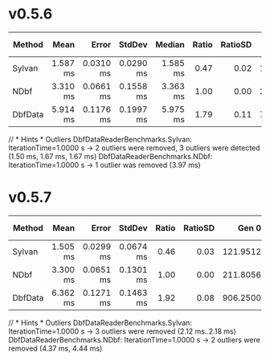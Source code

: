 # v0.5.6

|  Method |     Mean |     Error |    StdDev |   Median | Ratio | RatioSD |    Gen 0 |  Gen 1 | Gen 2 |  Allocated |
|-------- |---------:|----------:|----------:|---------:|------:|--------:|---------:|-------:|------:|-----------:|
|  Sylvan | 1.587 ms | 0.0310 ms | 0.0290 ms | 1.585 ms |  0.47 |    0.02 | 121.8750 |      - |     - |  750.47 KB |
|    NDbf | 3.310 ms | 0.0661 ms | 0.1558 ms | 3.363 ms |  1.00 |    0.00 | 213.2353 |      - |     - | 1309.15 KB |
| DbfData | 5.914 ms | 0.1176 ms | 0.1997 ms | 5.975 ms |  1.79 |    0.11 | 710.2273 | 5.6818 |     - | 4355.29 KB |

// * Hints *
Outliers
  DbfDataReaderBenchmarks.Sylvan: IterationTime=1.0000 s -> 2 outliers were removed, 3 outliers were detected (1.50 ms, 1.67 ms, 1.67 ms)
  DbfDataReaderBenchmarks.NDbf: IterationTime=1.0000 s   -> 1 outlier  was  removed (3.97 ms)


# v0.5.7

|  Method |     Mean |     Error |    StdDev | Ratio | RatioSD |    Gen 0 |  Gen 1 | Gen 2 |  Allocated |
|-------- |---------:|----------:|----------:|------:|--------:|---------:|-------:|------:|-----------:|
|  Sylvan | 1.505 ms | 0.0299 ms | 0.0674 ms |  0.46 |    0.03 | 121.9512 | 1.5244 |     - |  750.47 KB |
|    NDbf | 3.300 ms | 0.0651 ms | 0.1301 ms |  1.00 |    0.00 | 211.8056 |      - |     - | 1309.15 KB |
| DbfData | 6.362 ms | 0.1271 ms | 0.1463 ms |  1.92 |    0.08 | 906.2500 | 6.2500 |     - | 5563.33 KB |

// * Hints *
Outliers
  DbfDataReaderBenchmarks.Sylvan: IterationTime=1.0000 s -> 3 outliers were removed (2.12 ms..2.18 ms)
  DbfDataReaderBenchmarks.NDbf: IterationTime=1.0000 s   -> 2 outliers were removed (4.37 ms, 4.44 ms)

